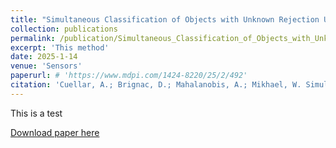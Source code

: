 ```yaml
---
title: "Simultaneous Classification of Objects with Unknown Rejection Using Infra-Red Imagery"
collection: publications
permalink: /publication/Simultaneous_Classification_of_Objects_with_Unknown_Rejection_Using_Infra_Red_Imagery
excerpt: 'This method'
date: 2025-1-14
venue: 'Sensors'
paperurl: # 'https://www.mdpi.com/1424-8220/25/2/492'
citation: 'Cuellar, A.; Brignac, D.; Mahalanobis, A.; Mikhael, W. Simultaneous Classification of Objects with Unknown Rejection (SCOUR) Using Infra-Red Sensor Imagery. Sensors 2025, 25, 492.'
---
```


This is a test

[Download paper here](http://dannybrig.github.io/files/Simultaneous_Classification_of_Objects_with_Unknown_Rejection_(SCOUR)_Using_Infra_Red_Sensor_Imagery.pdf)